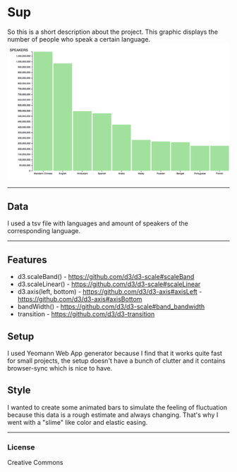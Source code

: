 # Sup
So this is a short description about the project.
This graphic displays the number of people who speak a certain language.
![Image of my barchart](chart.png)
***
## Data
I used a tsv file with languages and amount of speakers of the corresponding language.

***
## Features
- d3.scaleBand() - https://github.com/d3/d3-scale#scaleBand
- d3.scaleLinear() - https://github.com/d3/d3-scale#scaleLinear
-  d3.axis(left, bottom) - https://github.com/d3/d3-axis#axisLeft - https://github.com/d3/d3-axis#axisBottom
- bandWidth() - https://github.com/d3/d3-scale#band_bandwidth
- transition - https://github.com/d3/d3-transition

## Setup
I used Yeomann Web App generator because I find that it works quite fast for small projects, the setup doesn't have a bunch of clutter and it contains browser-sync which is nice to have.

## Style
I wanted to create some animated bars to simulate the feeling of fluctuation because this data is a rough estimate and always changing. That's why I went with a "slime" like color and elastic easing.

***
### License
Creative Commons
